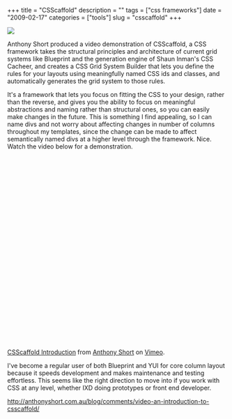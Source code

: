+++
title = "CSScaffold"
description = ""
tags = ["css frameworks"]
date = "2009-02-17"
categories = ["tools"]
slug = "csscaffold"
+++


<div class="tool-screenshot mb1"><a href="http://anthonyshort.com.au/blog/comments/video-an-introduction-to-csscaffold/"><img id="bluga-thumbnail-2755" class="bluga-thumbnail custom" src="//konigi.com/media/bluga/
wt52305093d138f_custom.jpg"/></a></div><p>Anthony Short produced a video demonstration of CSScaffold, a CSS framework takes the structural principles and architecture of current grid systems like Blueprint and the generation engine of Shaun Inman's CSS Cacheer, and creates a CSS Grid System Builder that lets you define the rules for your layouts using meaningfully named CSS ids and classes, and automatically generates the grid system to those rules. </p>
<p>It's a framework that lets you focus on fitting the CSS to your design, rather than the reverse, and gives you the ability to focus on meaningful abstractions and naming rather than structural ones, so you can easily make changes in the future. This is something I find appealing, so I can name divs and not worry about affecting changes in number of columns throughout my templates, since the change can be made to affect semantically named divs at a higher level through the framework. Nice. Watch the video below for a demonstration.</p>
<div class="video">
<object width="610" height="427"><param name="allowfullscreen" value="true" /><param name="allowscriptaccess" value="always" /><param name="movie" value="http://vimeo.com/moogaloop.swf?clip_id=2866798&amp;server=vimeo.com&amp;show_title=1&amp;show_byline=1&amp;show_portrait=0&amp;color=00ADEF&amp;fullscreen=1" /><embed src="http://vimeo.com/moogaloop.swf?clip_id=2866798&amp;server=vimeo.com&amp;show_title=1&amp;show_byline=1&amp;show_portrait=0&amp;color=00ADEF&amp;fullscreen=1" type="application/x-shockwave-flash" allowfullscreen="true" allowscriptaccess="always" width="610" height="427"></embed></object><p><a href="http://vimeo.com/2866798">CSScaffold Introduction</a> from <a href="http://vimeo.com/user1084293">Anthony Short</a> on <a href="http://vimeo.com/">Vimeo</a>.</div>
<p>I've become a regular user of both Blueprint and YUI for core column layout because it speeds development and makes maintenance and testing effortless. This seems like the right direction to move into if you work with CSS at any level, whether IXD doing prototypes or front end developer.</p>
  
<p><a href="http://anthonyshort.com.au/blog/comments/video-an-introduction-to-csscaffold/">http://anthonyshort.com.au/blog/comments/video-an-introduction-to-csscaffold/</a></p>
      
